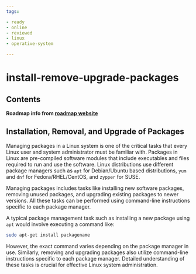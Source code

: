 ```yaml
---
tags:

- ready
- online
- reviewed
- linux
- operative-system

---
```


# install-remove-upgrade-packages

## Contents

__Roadmap info from [roadmap website](https://roadmap.sh/linux/package-management/install-remove-ugprade-packages)__

## Installation, Removal, and Upgrade of Packages

Managing packages in a Linux system is one of the critical tasks that every Linux user and system administrator must be familiar with. Packages in Linux are pre-compiled software modules that include executables and files required to run and use the software. Linux distributions use different package managers such as `apt` for Debian/Ubuntu based distributions, `yum` and `dnf` for Fedora/RHEL/CentOS, and `zypper` for SUSE.

Managing packages includes tasks like installing new software packages, removing unused packages, and upgrading existing packages to newer versions. All these tasks can be performed using command-line instructions specific to each package manager.

A typical package management task such as installing a new package using `apt` would involve executing a command like:

```bash
sudo apt-get install packagename

```

However, the exact command varies depending on the package manager in use. Similarly, removing and upgrading packages also utilize command-line instructions specific to each package manager. Detailed understanding of these tasks is crucial for effective Linux system administration.
